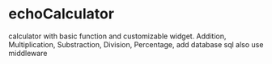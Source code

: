 # echoCalculator
calculator with basic function and customizable widget.
Addition, Multiplication, Substraction, Division, Percentage, 
add database sql also use middleware
